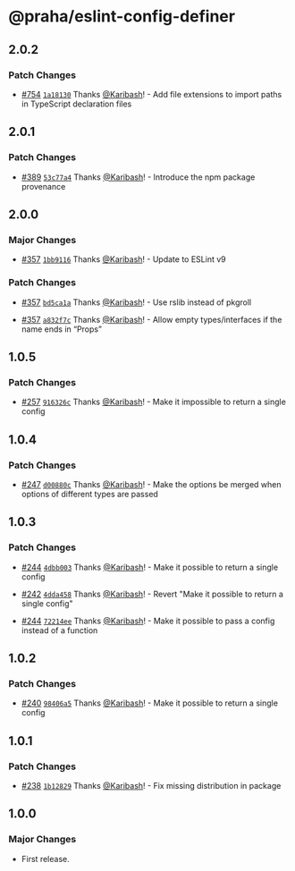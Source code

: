 # @praha/eslint-config-definer

## 2.0.2

### Patch Changes

- [#754](https://github.com/praha-inc/eslint-config/pull/754) [`1a18130`](https://github.com/praha-inc/eslint-config/commit/1a1813068f05dfb2bb97669c4d2f10b34c179a63) Thanks [@Karibash](https://github.com/Karibash)! - Add file extensions to import paths in TypeScript declaration files

## 2.0.1

### Patch Changes

- [#389](https://github.com/praha-inc/eslint-config/pull/389) [`53c77a4`](https://github.com/praha-inc/eslint-config/commit/53c77a4e696470f757b1eff78d028f5e4ed25c4d) Thanks [@Karibash](https://github.com/Karibash)! - Introduce the npm package provenance

## 2.0.0

### Major Changes

- [#357](https://github.com/praha-inc/eslint-config/pull/357) [`1bb9116`](https://github.com/praha-inc/eslint-config/commit/1bb911687802aeac91e44c2a7dd437f0c1f21cd8) Thanks [@Karibash](https://github.com/Karibash)! - Update to ESLint v9

### Patch Changes

- [#357](https://github.com/praha-inc/eslint-config/pull/357) [`bd5ca1a`](https://github.com/praha-inc/eslint-config/commit/bd5ca1a2ae66e2703f108af40a1985d16bf3e253) Thanks [@Karibash](https://github.com/Karibash)! - Use rslib instead of pkgroll

- [#357](https://github.com/praha-inc/eslint-config/pull/357) [`a832f7c`](https://github.com/praha-inc/eslint-config/commit/a832f7c183118d18b5b4b480708b1cd4c33b25a0) Thanks [@Karibash](https://github.com/Karibash)! - Allow empty types/interfaces if the name ends in “Props”

## 1.0.5

### Patch Changes

- [#257](https://github.com/praha-inc/eslint-config/pull/257) [`916326c`](https://github.com/praha-inc/eslint-config/commit/916326c6fb6a08df327380e9e246a100e673ce2b) Thanks [@Karibash](https://github.com/Karibash)! - Make it impossible to return a single config

## 1.0.4

### Patch Changes

- [#247](https://github.com/praha-inc/eslint-config/pull/247) [`d00880c`](https://github.com/praha-inc/eslint-config/commit/d00880c8d31cadeb0f0cb226d3b51c7cae6ceabe) Thanks [@Karibash](https://github.com/Karibash)! - Make the options be merged when options of different types are passed

## 1.0.3

### Patch Changes

- [#244](https://github.com/praha-inc/eslint-config/pull/244) [`4dbb003`](https://github.com/praha-inc/eslint-config/commit/4dbb0036c681fcc04148e472f766066749057777) Thanks [@Karibash](https://github.com/Karibash)! - Make it possible to return a single config

- [#242](https://github.com/praha-inc/eslint-config/pull/242) [`4dda458`](https://github.com/praha-inc/eslint-config/commit/4dda458c10298d2422b6e1cade36b00967360783) Thanks [@Karibash](https://github.com/Karibash)! - Revert "Make it possible to return a single config"

- [#244](https://github.com/praha-inc/eslint-config/pull/244) [`72214ee`](https://github.com/praha-inc/eslint-config/commit/72214eeb41a7c0c8a1c6448c9f5467af6a6d0aab) Thanks [@Karibash](https://github.com/Karibash)! - Make it possible to pass a config instead of a function

## 1.0.2

### Patch Changes

- [#240](https://github.com/praha-inc/eslint-config/pull/240) [`98406a5`](https://github.com/praha-inc/eslint-config/commit/98406a55519afabe55e0a2f2fc5a52c771bd3f4f) Thanks [@Karibash](https://github.com/Karibash)! - Make it possible to return a single config

## 1.0.1

### Patch Changes

- [#238](https://github.com/praha-inc/eslint-config/pull/238) [`1b12829`](https://github.com/praha-inc/eslint-config/commit/1b128293ead4aa6dc0d08d7462cf3350590fa5b9) Thanks [@Karibash](https://github.com/Karibash)! - Fix missing distribution in package

## 1.0.0

### Major Changes

- First release.
